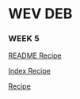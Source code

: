 # WEV DEB

### WEEK 5
[README Recipe](http://github.com/DreamerKJ/WevDeb_Jay/blob/main/Week05/README.md)

[Index Recipe](http://github.com/DreamerKJ/WevDeb_Jay/blob/main/Week05/README.md)

[Recipe](https://dreamerkj.github.io/WevDeb_Jay/Week05) 
